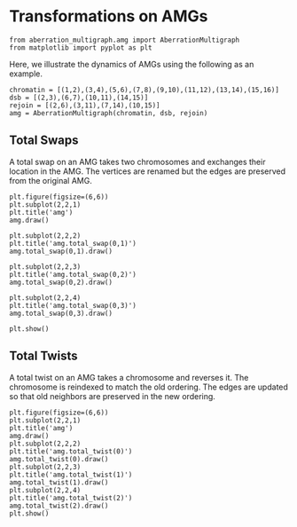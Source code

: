 # Transformations on AMGs

```python{cmd=true, id=setup, hide=true}
from aberration_multigraph.amg import AberrationMultigraph
from matplotlib import pyplot as plt
```

Here, we illustrate the dynamics of AMGs using the following as an example.

```python{cmd=true, continue=setup, id=main}
chromatin = [(1,2),(3,4),(5,6),(7,8),(9,10),(11,12),(13,14),(15,16)]
dsb = [(2,3),(6,7),(10,11),(14,15)]
rejoin = [(2,6),(3,11),(7,14),(10,15)]
amg = AberrationMultigraph(chromatin, dsb, rejoin)
```

## Total Swaps

A total swap on an AMG takes two chromosomes and exchanges their location in the AMG.
The vertices are renamed but the edges are preserved from the original AMG.


```python{cmd=true, continue=main, matplotlib=true}
plt.figure(figsize=(6,6))
plt.subplot(2,2,1)
plt.title('amg')
amg.draw()

plt.subplot(2,2,2)
plt.title('amg.total_swap(0,1)')
amg.total_swap(0,1).draw()

plt.subplot(2,2,3)
plt.title('amg.total_swap(0,2)')
amg.total_swap(0,2).draw()

plt.subplot(2,2,4)
plt.title('amg.total_swap(0,3)')
amg.total_swap(0,3).draw()

plt.show()
```
## Total Twists

A total twist on an AMG takes a chromosome and reverses it.
The chromosome is reindexed to match the old ordering.
The edges are updated so that old neighbors are preserved in the new ordering.

```python{cmd=true, continue=main, matplotlib=true}
plt.figure(figsize=(6,6))
plt.subplot(2,2,1)
plt.title('amg')
amg.draw()
plt.subplot(2,2,2)
plt.title('amg.total_twist(0)')
amg.total_twist(0).draw()
plt.subplot(2,2,3)
plt.title('amg.total_twist(1)')
amg.total_twist(1).draw()
plt.subplot(2,2,4)
plt.title('amg.total_twist(2)')
amg.total_twist(2).draw()
plt.show()
```